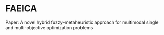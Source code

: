 # FAEICA
Paper: A novel hybrid fuzzy–metaheuristic approach for multimodal single and multi-objective optimization problems
